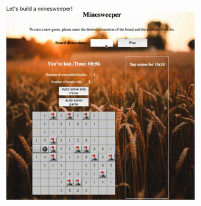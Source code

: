Let's build a minesweeper!
![](https://github.com/michellesri/minesweeper/blob/master/misc/minesweeper_bot.gif)
